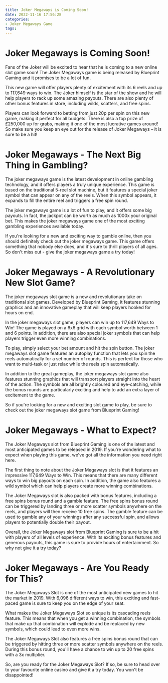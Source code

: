 ```yaml
---
title: Joker Megaways is Coming Soon!
date: 2022-11-16 17:56:28
categories:
- Joker Megaways Game
tags:
---
```



#  Joker Megaways is Coming Soon!

Fans of the Joker will be excited to hear that he is coming to a new online slot game soon! The Joker Megaways game is being released by Blueprint Gaming and it promises to be a lot of fun.

This new game will offer players plenty of excitement with its 6 reels and up to 117,649 ways to win. The Joker himself is the star of the show and he will help players to rack up some amazing payouts. There are also plenty of other bonus features in store, including wilds, scatters, and free spins.

Players can look forward to betting from just 20p per spin on this new game, making it perfect for all budgets. There is also a top prize of £250,000 up for grabs, making it one of the most lucrative games around! So make sure you keep an eye out for the release of Joker Megaways – it is sure to be a hit!

#  Joker Megaways - The Next Big Thing in Gambling?

The joker megaways game is the latest development in online gambling technology, and it offers players a truly unique experience. This game is based on the traditional 5-reel slot machine, but it features a special joker symbol that can appear on any of the reels. When this symbol appears, it expands to fill the entire reel and triggers a free spin round.

The joker megaways game is a lot of fun to play, and it offers some big payouts. In fact, the jackpot can be worth as much as 1000x your original bet. This makes the joker megaways game one of the most exciting gambling experiences available today.

If you're looking for a new and exciting way to gamble online, then you should definitely check out the joker megaways game. This game offers something that nobody else does, and it's sure to thrill players of all ages. So don't miss out - give the joker megaways game a try today!

#  Joker Megaways - A Revolutionary New Slot Game?

The joker megaways slot game is a new and revolutionary take on traditional slot games. Developed by Blueprint Gaming, it features stunning graphics and an innovative gameplay that will keep players hooked for hours on end.

In the joker megaways slot game, players can win up to 117,649 Ways to Win! The game is played on a 6x6 grid with each symbol worth between 1 and 6 points. In addition, there are also special joker symbols that can help players trigger even more winning combinations.

To play, simply select your bet amount and hit the spin button. The joker megaways slot game features an autoplay function that lets you spin the reels automatically for a set number of rounds. This is perfect for those who want to multi-task or just relax while the reels spin automatically.

In addition to the great gameplay, the joker megaways slot game also features stunning graphics that will transport players straight into the heart of the action. The symbols are all brightly coloured and eye-catching, while the bonus rounds are particularly exciting and help to add an extra layer of excitement to the game.

So if you're looking for a new and exciting slot game to play, be sure to check out the joker megaways slot game from Blueprint Gaming!

#  Joker Megaways - What to Expect?

The Joker Megaways slot from Blueprint Gaming is one of the latest and most anticipated games to be released in 2019. If you're wondering what to expect when playing this game, we've got all the information you need right here.

The first thing to note about the Joker Megaways slot is that it features an impressive 117,649 Ways to Win. This means that there are many different ways to win big payouts on each spin. In addition, the game also features a wild symbol which can help players create more winning combinations.

The Joker Megaways slot is also packed with bonus features, including a free spins bonus round and a gamble feature. The free spins bonus round can be triggered by landing three or more scatter symbols anywhere on the reels, and players will then receive 10 free spins. The gamble feature can be used to gamble any of your winnings after any successful spin, and allows players to potentially double their payout.

Overall, the Joker Megaways slot from Blueprint Gaming is sure to be a hit with players of all levels of experience. With its exciting bonus features and generous payouts, this game is sure to provide hours of entertainment. So why not give it a try today?

#  Joker Megaways - Are You Ready for This?

The Joker Megaways Slot is one of the most anticipated new games to hit the market in 2019. With 6,096 different ways to win, this exciting and fast-paced game is sure to keep you on the edge of your seat.

What makes the Joker Megaways Slot so unique is its cascading reels feature. This means that when you get a winning combination, the symbols that make up that combination will explode and be replaced by new symbols, which could lead to even more wins.

The Joker Megaways Slot also features a free spins bonus round that can be triggered by hitting three or more scatter symbols anywhere on the reels. During this bonus round, you'll have a chance to win up to 20 free spins with a 3x multiplier.

So, are you ready for the Joker Megaways Slot? If so, be sure to head over to your favourite online casino and give it a try today. You won't be disappointed!